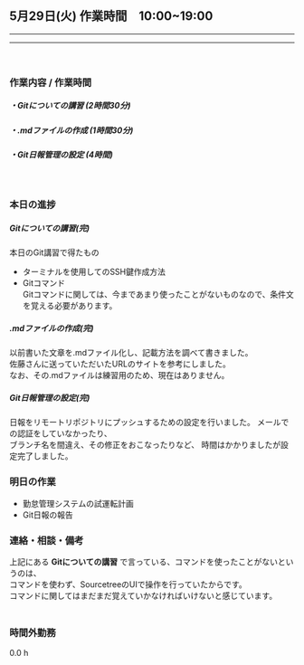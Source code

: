 ##   5月29日(火) 作業時間　10:00~19:00
___
___
　　
###    作業内容 / 作業時間  
#####    ・Gitについての講習 (2時間30分)  
#####    ・.mdファイルの作成 (1時間30分)  
#####    ・Git日報管理の設定 (4時間)  
　　
###    本日の進捗

#####    Gitについての講習(完)  

本日のGit講習で得たもの
- ターミナルを使用してのSSH鍵作成方法
- Gitコマンド  
Gitコマンドに関しては、今まであまり使ったことがないものなので、条件文を覚える必要があります。
　　
#####    .mdファイルの作成(完)　　
以前書いた文章を.mdファイル化し、記載方法を調べて書きました。  
佐藤さんに送っていただいたURLのサイトを参考にしました。  
なお、その.mdファイルは練習用のため、現在はありません。
　　
#####    Git日報管理の設定(完)　　
日報をリモートリポジトリにプッシュするための設定を行いました。
メールでの認証をしていなかったり、  
ブランチ名を間違え、その修正をおこなったりなど、
時間はかかりましたが設定完了しました。
　　　　
###    明日の作業  
- 勤怠管理システムの試運転計画
- Git日報の報告

###    連絡・相談・備考  
上記にある
**Gitについての講習**
で言っている、コマンドを使ったことがないというのは、  
コマンドを使わず、SourcetreeのUIで操作を行っていたからです。  
コマンドに関してはまだまだ覚えていかなければいけないと感じています。
　　
###    時間外勤務  
0.0 h  
